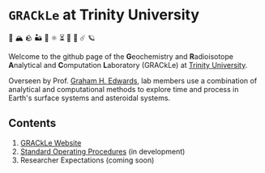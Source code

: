 # `GRACkLe` at Trinity University

🧊 🏔️ 🪨 🏜️ 🧪 ⚛️ ⏳ 🧮 🌟 ☄️ 🪐

Welcome to the github page of the **G**eochemistry and **R**adioisotope **A**nalytical and **C**omputation **L**aboratory (GRACkLe) at [Trinity University](https://www.trinity.edu/).

Overseen by Prof. [Graham H. Edwards](https://grahamedwards.github.io), lab members use a combination of analytical and computational methods to explore time and process in Earth's surface systems and asteroidal systems. 

## Contents
1. [GRACkLe Website](https://grackletu.github.io)
2. [Standard Operating Procedures](https://github.com/grackletu/sop) (in development)
3. Researcher Expectations (coming soon)

